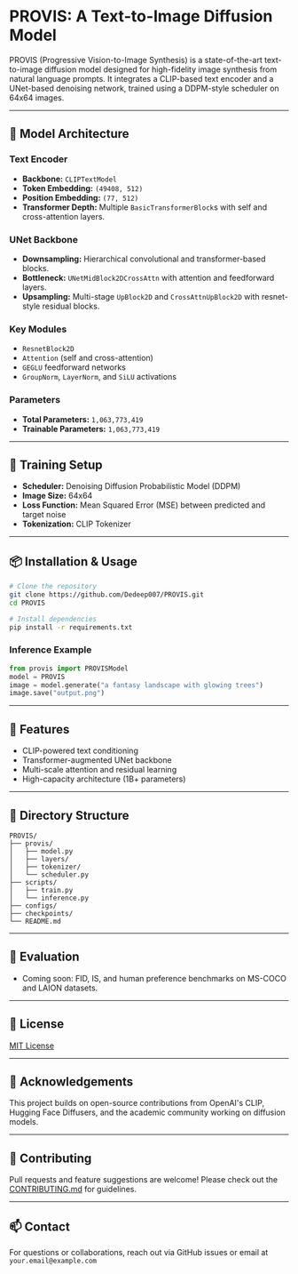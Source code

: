 # PROVIS: A Text-to-Image Diffusion Model

PROVIS (Progressive Vision-to-Image Synthesis) is a state-of-the-art text-to-image diffusion model designed for high-fidelity image synthesis from natural language prompts. It integrates a CLIP-based text encoder and a UNet-based denoising network, trained using a DDPM-style scheduler on 64x64 images.

---

## 🔧 Model Architecture

### Text Encoder
- **Backbone:** `CLIPTextModel`
- **Token Embedding:** `(49408, 512)`
- **Position Embedding:** `(77, 512)`
- **Transformer Depth:** Multiple `BasicTransformerBlock`s with self and cross-attention layers.

### UNet Backbone
- **Downsampling:** Hierarchical convolutional and transformer-based blocks.
- **Bottleneck:** `UNetMidBlock2DCrossAttn` with attention and feedforward layers.
- **Upsampling:** Multi-stage `UpBlock2D` and `CrossAttnUpBlock2D` with resnet-style residual blocks.

### Key Modules
- `ResnetBlock2D`
- `Attention` (self and cross-attention)
- `GEGLU` feedforward networks
- `GroupNorm`, `LayerNorm`, and `SiLU` activations

### Parameters
- **Total Parameters:** `1,063,773,419`
- **Trainable Parameters:** `1,063,773,419`

---

## 🧠 Training Setup
- **Scheduler:** Denoising Diffusion Probabilistic Model (DDPM)
- **Image Size:** 64x64
- **Loss Function:** Mean Squared Error (MSE) between predicted and target noise
- **Tokenization:** CLIP Tokenizer

---

## 📦 Installation & Usage

```bash
# Clone the repository
git clone https://github.com/Dedeep007/PROVIS.git
cd PROVIS

# Install dependencies
pip install -r requirements.txt
```

### Inference Example
```python
from provis import PROVISModel
model = PROVIS
image = model.generate("a fantasy landscape with glowing trees")
image.save("output.png")
```

---

## 🧩 Features
- CLIP-powered text conditioning
- Transformer-augmented UNet backbone
- Multi-scale attention and residual learning
- High-capacity architecture (1B+ parameters)

---

## 📁 Directory Structure
```
PROVIS/
├── provis/
│   ├── model.py
│   ├── layers/
│   ├── tokenizer/
│   └── scheduler.py
├── scripts/
│   ├── train.py
│   └── inference.py
├── configs/
├── checkpoints/
└── README.md
```

---

## 🧪 Evaluation
- Coming soon: FID, IS, and human preference benchmarks on MS-COCO and LAION datasets.

---

## 📝 License
[MIT License](LICENSE)

---

## 🙌 Acknowledgements
This project builds on open-source contributions from OpenAI's CLIP, Hugging Face Diffusers, and the academic community working on diffusion models.

---

## 🚀 Contributing
Pull requests and feature suggestions are welcome! Please check out the [CONTRIBUTING.md](CONTRIBUTING.md) for guidelines.

---

## 📫 Contact
For questions or collaborations, reach out via GitHub issues or email at `your.email@example.com`

